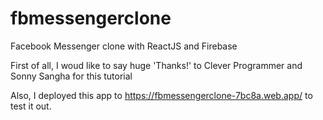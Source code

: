 # fbmessengerclone
 Facebook Messenger clone with ReactJS and Firebase

First of all, I woud like to say huge 'Thanks!' to Clever Programmer and Sonny Sangha for this tutorial

Also, I deployed this app to https://fbmessengerclone-7bc8a.web.app/ to test it out. 
